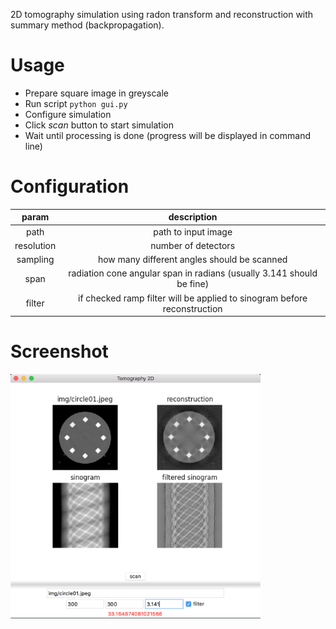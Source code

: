 2D tomography simulation using radon transform and reconstruction with summary method (backpropagation).


# Usage

+ Prepare square image in greyscale
+ Run script `python gui.py`
+ Configure simulation
+ Click *scan* button to start simulation
+ Wait until processing is done (progress will be displayed in command line)

# Configuration

| param | description |
| :---: | :---------: |
| path | path to input image |
| resolution | number of detectors |
| sampling | how many different angles should be scanned |
| span | radiation cone angular span in radians (usually 3.141 should be fine) |
| filter | if checked ramp filter will be applied to sinogram before reconstruction |

# Screenshot

<img src="https://github.com/buyuk-dev/tomography-2D/blob/master/screenshot.png" alt="screenshot" width="400">

